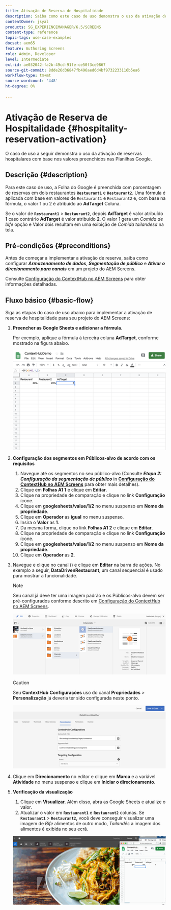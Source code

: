 ```yaml
---
title: Ativação de Reserva de Hospitalidade
description: Saiba como este caso de uso demonstra o uso da ativação de reserva de hospitalidade com base nos valores preenchidos nas Planilhas do Google.
contentOwner: jsyal
products: SG_EXPERIENCEMANAGER/6.5/SCREENS
content-type: reference
topic-tags: use-case-examples
docset: aem65
feature: Authoring Screens
role: Admin, Developer
level: Intermediate
exl-id: ae032042-fa2b-49cd-91fe-ce50f3ce9867
source-git-commit: 8dde26d36847fb496aed6d4bf9732233116b5ea6
workflow-type: tm+mt
source-wordcount: '448'
ht-degree: 0%

---
```


# Ativação de Reserva de Hospitalidade {#hospitality-reservation-activation}

O caso de uso a seguir demonstra o uso da ativação de reservas hospitalares com base nos valores preenchidos nas Planilhas Google.

## Descrição {#description}

Para este caso de uso, a Folha do Google é preenchida com porcentagem de reservas em dois restaurantes **`Restaurant1`** e **`Restaurant2`**. Uma fórmula é aplicada com base em valores de `Restaurant1` e `Restaurant2` e, com base na fórmula, o valor 1 ou 2 é atribuído ao **AdTarget** Coluna.

Se o valor de **`Restaurant1`** > **`Restaurant2`**, depois **AdTarget** é valor atribuído **1** caso contrário **AdTarget** é valor atribuído **2**. O valor 1 gera um *Comida de bife* opção e Valor dois resultam em uma exibição de *Comida tailandesa* na tela.

## Pré-condições {#preconditions}

Antes de começar a implementar a ativação de reserva, saiba como configurar ***Armazenamento de dados***, ***Segmentação de público*** e ***Ativar o direcionamento para canais*** em um projeto do AEM Screens.

Consulte [Configuração do ContextHub no AEM Screens](configuring-context-hub.md) para obter informações detalhadas.

## Fluxo básico {#basic-flow}

Siga as etapas do caso de uso abaixo para implementar a ativação de reserva de hospitalidade para seu projeto do AEM Screens:

1. **Preencher as Google Sheets e adicionar a fórmula**.

   Por exemplo, aplique a fórmula à terceira coluna **AdTarget**, conforme mostrado na figura abaixo.

   ![screen_shot_2019-04-29at94132am](assets/screen_shot_2019-04-29at94132am.png)

1. **Configuração dos segmentos em Públicos-alvo de acordo com os requisitos**

   1. Navegue até os segmentos no seu público-alvo (Consulte ***Etapa 2: Configuração da segmentação de público*** in **[Configuração do ContextHub no AEM Screens](configuring-context-hub.md)** para obter mais detalhes).
   1. Clique em **Folhas A1 1** e clique em **Editar**.
   1. Clique na propriedade de comparação e clique no link **Configuração** ícone.
   1. Clique em **googlesheets/value/1/2** no menu suspenso em **Nome da propriedade**.
   1. Clique em **Operador** as **igual** no menu suspenso.
   1. Insira o **Valor** as **1**.
   1. Da mesma forma, clique no link **Folhas A1 2** e clique em **Editar**.
   1. Clique na propriedade de comparação e clique no link **Configuração** ícone.
   1. Clique em **googlesheets/value/1/2** no menu suspenso em **Nome da propriedade**.
   1. Clique em **Operador** as **2**.

1. Navegue e clique no canal () e clique em **Editar** na barra de ações. No exemplo a seguir, **DataDrivenRestaurant**, um canal sequencial é usado para mostrar a funcionalidade.

   >[!NOTE]
   >
   >Seu canal já deve ter uma imagem padrão e os Públicos-alvo devem ser pré-configurados conforme descrito em [Configuração do ContextHub no AEM Screens](configuring-context-hub.md).

   ![screen_shot_2019-05-08at14652pm](assets/screen_shot_2019-05-08at14652pm.png)

   >[!CAUTION]
   >
   >Seu **ContextHub** **Configurações** uso do canal **Propriedades** > **Personalização** já deveria ter sido configurada neste ponto.

   ![screen_shot_2019-05-08at114106am](assets/screen_shot_2019-05-08at114106am.png)

1. Clique em **Direcionamento** no editor e clique em **Marca** e a variável **Atividade** no menu suspenso e clique em **Iniciar o direcionamento**.
1. **Verificação da visualização**

   1. Clique em **Visualizar.** Além disso, abra as Google Sheets e atualize o valor.
   1. Atualizar o valor em **`Restaurant1`** e **`Restaurant2`** colunas. Se **`Restaurant1`** > **`Restaurant2`,** você deve conseguir visualizar uma imagem de *Bife* alimentos de outro modo, *Tailandês* a imagem dos alimentos é exibida no seu ecrã.

   ![resultado5](assets/result5.gif)
